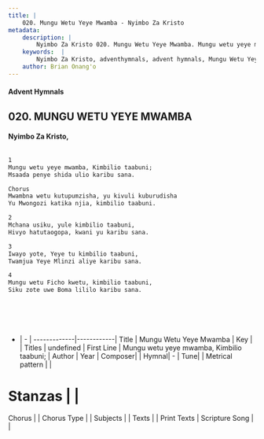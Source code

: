 ```yaml
---
title: |
    020. Mungu Wetu Yeye Mwamba - Nyimbo Za Kristo
metadata:
    description: |
        Nyimbo Za Kristo 020. Mungu Wetu Yeye Mwamba. Mungu wetu yeye mwamba, Kimbilio taabuni; Msaada penye shida ulio karibu sana.  Chorus Mwambna wetu kutupumzisha, yu kivuli kuburudisha  Yu Mwongozi katika njia, kimbilio taabuni.  
    keywords:  |
        Nyimbo Za Kristo, adventhymnals, advent hymnals, Mungu Wetu Yeye Mwamba, Mungu wetu yeye mwamba, Kimbilio taabuni;. 
    author: Brian Onang'o
---
```


#### Advent Hymnals
## 020. MUNGU WETU YEYE MWAMBA
####  Nyimbo Za Kristo,

```txt

1
Mungu wetu yeye mwamba, Kimbilio taabuni;
Msaada penye shida ulio karibu sana.

Chorus
Mwambna wetu kutupumzisha, yu kivuli kuburudisha 
Yu Mwongozi katika njia, kimbilio taabuni.

2
Mchana usiku, yule kimbilio taabuni,
Hivyo hatutaogopa, kwani yu karibu sana.

3
Iwayo yote, Yeye tu kimbilio taabuni,
Twamjua Yeye Mlinzi aliye karibu sana.

4
Mungu wetu Ficho kwetu, kimbilio taabuni,
Siku zote uwe Boma lililo karibu sana.







```

- |   -  |
-------------|------------|
Title | Mungu Wetu Yeye Mwamba |
Key |  |
Titles | undefined |
First Line | Mungu wetu yeye mwamba, Kimbilio taabuni; |
Author | 
Year | 
Composer| |
Hymnal|  - |
Tune|  |
Metrical pattern | |
# Stanzas |  |
Chorus |  |
Chorus Type |  |
Subjects | |
Texts |  |
Print Texts | 
Scripture Song |  |
    
